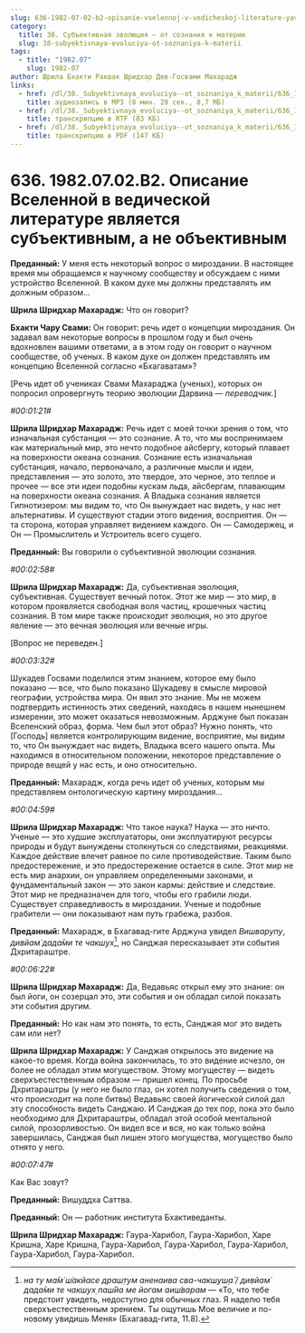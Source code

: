 ```yaml
---
slug: 636-1982-07-02-b2-opisanie-vselennoj-v-vedicheskoj-literature-yavlyaetsya-subektivnym-a-ne-obektivnym
category:
  title: 38. Субъективная эволюция — от сознания к материи
  slug: 38-subyektivnaya-evoluciya-ot-soznaniya-k-materii
tags:
  - title: "1982.07"
    slug: 1982-07
author: Шрила Бхакти Ракшак Шридхар Дев-Госвами Махарадж
links:
  - href: /dl/38._Subyektivnaya_evoluciya--ot_soznaniya_k_materii/636_1982.07.02.B2_SridharMj_Opisanie_Vselennoj_v_vedicheskoj_literature_javljaetsja_subektivnym_a_ne_obektivnym.mp3
    title: аудиозапись в MP3 (8 мин. 28 сек., 8,7 МБ)
  - href: /dl/38._Subyektivnaya_evoluciya--ot_soznaniya_k_materii/636_1982.07.02.B2_SridharMj_Opisanie_Vselennoj_v_vedicheskoj_literature_javljaetsja_subektivnym_a_ne_obektivnym.rtf
    title: транскрипцию в RTF (83 КБ)
  - href: /dl/38._Subyektivnaya_evoluciya--ot_soznaniya_k_materii/636_1982.07.02.B2_SridharMj_Opisanie_Vselennoj_v_vedicheskoj_literature_javljaetsja_subektivnym_a_ne_obektivnym.pdf
    title: транскрипцию в PDF (147 КБ)
---
```


# 636. 1982.07.02.B2. Описание Вселенной в ведической литературе является субъективным, а не объективным

**Преданный:** У меня есть некоторый вопрос о мироздании. В настоящее время мы обращаемся к научному сообществу и обсуждаем с ними устройство Вселенной. В каком духе мы должны представлять им должным образом…

**Шрила Шридхар Махарадж:** Что он говорит?

**Бхакти Чару Свами:** Он говорит: речь идет о концепции мироздания. Он задавал вам некоторые вопросы в прошлом году и был очень вдохновлен вашими ответами, а в этом году он говорит о научном сообществе, об ученых. В каком духе он должен представлять им концепцию Вселенной согласно «Бхагаватам»?

[Речь идет об учениках Свами Махараджа (ученых), которых он попросил опровергнуть теорию эволюции Дарвина — *переводчик.*]

*#00:01:21#*

**Шрила Шридхар Махарадж:** Речь идет с моей точки зрения о том, что изначальная субстанция — это сознание. А то, что мы воспринимаем как материальный мир, это нечто подобное айсбергу, который плавает на поверхности океана сознания. Сознание есть изначальная субстанция, начало, первоначало, а различные мысли и идеи, представления — это золото, это твердое, это черное, это теплое и прочее — все эти идеи подобны кускам льда, айсбергам, плавающим на поверхности океана сознания. А Владыка сознания является Гипнотизером: мы видим то, что Он вынуждает нас видеть, у нас нет альтернативы. И существуют стадии этого видения, восприятия. Он — та сторона, которая управляет видением каждого. Он — Самодержец, и Он — Промыслитель и Устроитель всего сущего.

**Преданный:** Вы говорили о субъективной эволюции сознания.

*#00:02:58#*

**Шрила Шридхар Махарадж:** Да, субъективная эволюция, субъективная. Существует вечный поток. Этот же мир — это мир, в котором проявляется свободная воля частиц, крошечных частиц сознания. В том мире также происходит эволюция, но это другое явление — это вечная эволюция или вечные игры.

[Вопрос не переведен.]

*#00:03:32#*

Шукадев Госвами поделился этим знанием, которое ему было показано — все, что было показано Шукадеву в смысле мировой географии, устройства мира. Он явил это знание. Мы не можем подтвердить истинность этих сведений, находясь в нашем нынешнем измерении, это может оказаться невозможным. Арджуне был показан Вселенский образ, форма. Чем был этот образ? Нужно понять, что [Господь] является контролирующим видение, восприятие, мы видим то, что Он вынуждает нас видеть, Владыка всего нашего опыта. Мы находимся в относительном положении, некоторое представление о природе вещей у нас есть, и оно относительно.

**Преданный:** Махарадж, когда речь идет об ученых, которым мы представляем онтологическую картину мироздания…

*#00:04:59#*

**Шрила Шридхар Махарадж:** Что такое наука? Наука — это ничто. Ученые — это худшие эксплуататоры, они эксплуатируют ресурсы природы и будут вынуждены столкнуться со следствиями, реакциями. Каждое действие влечет равное по силе противодействие. Таким было предостережение, и это предостережение остается в силе. Этот мир не есть мир анархии, он управляем определенными законами, и фундаментальный закон — это закон кармы: действие и следствие. Этот мир не предназначен для того, чтобы его грабили люди. Существует справедливость в мироздании. Ученые и подобные грабители — они показывают нам путь грабежа, разбоя.

**Преданный:** Махарадж, в Бхагавад-гите Арджуна увидел *Вишварупу*, *дивйам̇ дада̄ми те чакш̣ух̣*[^_ftn1], но Санджая пересказывает эти события Дхритараштре.

*#00:06:22#*

**Шрила Шридхар Махарадж:** Да, Ведавьяс открыл ему это знание: он был йоги, он созерцал это, эти события и он обладал силой показать эти события другим.

**Преданный:** Но как нам это понять, то есть, Санджая мог это видеть сам или нет?

**Шрила Шридхар Махарадж:** У Санджая открылось это видение на какое-то время. Когда война закончилась, то это видение исчезло, он более не обладал этим могуществом. Этому могуществу — видеть сверхъестественным образом — пришел конец. По просьбе Дхритараштры (у него не было глаз, он хотел получить сведения о том, что происходит на поле битвы) Ведавьяс своей йогической силой дал эту способность видеть Санджаю. И Санджая до тех пор, пока это было необходимо для Дхритараштры, обладал этой особой ментальной силой, прозорливостью. Он видел все и вся, но как только война завершилась, Санджая был лишен этого могущества, могущество было отнято у него.

*#00:07:47#*

Как Вас зовут?

**Преданный:** Вишуддха Саттва.

**Преданный:** Он — работник института Бхактиведанты.

**Шрила Шридхар Махарадж:** Гаура-Харибол, Гаура-Харибол, Харе Кришна, Харе Кришна, Гаура-Харибол, Гаура-Харибол, Гаура-Харибол, Гаура-Харибол, Гаура-Харибол.



[^_ftn1]: *на ту ма̄м̇ ш́акйасе драш̣т̣ум аненаива сва-чакш̣уш̣а̄ / дивйам̇ дада̄ми те чакш̣ух̣ паш́йа ме йогам аиш́варам* — «То, что тебе предстоит увидеть, недоступно для обычных глаз. Я наделю тебя сверхъестественным зрением. Ты ощутишь Мое величие и по-новому увидишь Меня» (Бхагавад-гита, 11.8).

